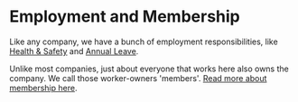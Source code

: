 # Employment and Membership

Like any company, we have a bunch of employment responsibilities, like [Health & Safety](health_and_safety.md) and [Annual Leave](annual_leave.md).

Unlike most companies, just about everyone that works here also owns the company. We call those worker-owners 'members'. [Read more about membership here](membership.md).
